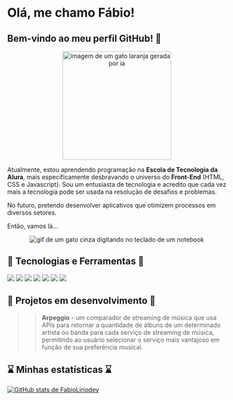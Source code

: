 # Olá, me chamo Fábio! 
## Bem-vindo ao meu perfil GitHub! 👋

<div align="center">

<img src="https://github.com/FabioLiriodev/FabioLiriodev/assets/140852220/611f9d2e-fa5e-4065-a68a-1dd6f7fb9e5b" width=250 alt="imagem de um gato laranja gerada por ia">

</div>

Atualmente, estou aprendendo programação na **Escola de Tecnologia da Alura**, mais especificamente desbravando o universo do **Front-End** (HTML, CSS e Javascript). Sou um entusiasta de tecnologia e acredito que cada vez mais a tecnologia pode ser usada na resolução de desafios e problemas.

No futuro, pretendo desenvolver aplicativos que otimizem processos em diversos setores.

Então, vamos lá...

<div align="center">
<img src="https://media.tenor.com/330y0opJ25IAAAAM/cat-typing.gif" alt="gif de um gato cinza digitando no teclado de um notebook">
</div>

<h2> 🚀 Tecnologias e Ferramentas 🚀 </h2>

<img src="https://img.shields.io/badge/HTML-orange?style=for-the-badge&logo=html5&logoColor=white"> <img src="https://img.shields.io/badge/CSS-blue?&style=for-the-badge&logo=css3&logoColor=white">
<img src="https://img.shields.io/badge/JavaScript-F7DF1E?style=for-the-badge&logo=javascript&logoColor=black">
<img src="https://img.shields.io/badge/OpenAI-white?style=for-the-badge&logo=openai&logoColor=black">
<img src="https://img.shields.io/badge/Figma-black?style=for-the-badge&logo=figma&logoColor=white">
<img src="https://img.shields.io/badge/GitHub-white?style=for-the-badge&logo=github&logoColor=black">
<img src="https://img.shields.io/badge/Git-white?style=for-the-badge&logo=git&logoColor=orange">

<h2> 🚧 Projetos em desenvolvimento 🚧 </h2>

>>**Arpeggio** - um comparador de streaming de música que usa APIs para retornar a quantidade de álbuns de um determinado artista ou banda para cada serviço de streaming de música, permitindo ao usuário selecionar o serviço mais vantajoso em função de sua preferência musical.

<h2> ⌛ Minhas estatísticas ⌛ </h2>

[![GitHub stats de FabioLiriodev](https://github-readme-stats.vercel.app/api?username=FabioLiriodev)](https://github.com/anuraghazra/github-readme-stats)


